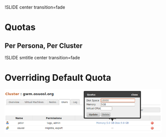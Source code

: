 !SLIDE center transition=fade

# Quotas

## Per Persona, Per Cluster


!SLIDE smtitle center transition=fade

# Overriding Default Quota

![custom_quota](custom_quota.png)
